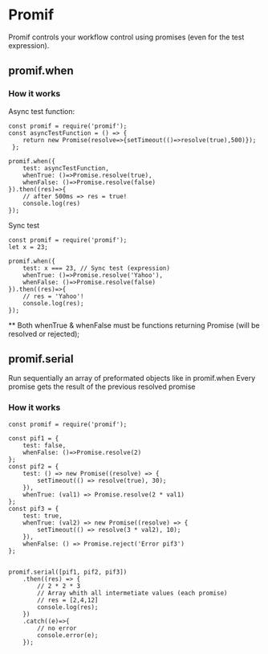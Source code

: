 # Promif

Promif controls your workflow control using promises (even for the test expression).

## promif.when

### How it works

Async test function:

    const promif = require('promif');
    const asyncTestFunction = () => {
        return new Promise(resolve=>{setTimeout(()=>resolve(true),500)});
     };

    promif.when({
        test: asyncTestFunction,
        whenTrue: ()=>Promise.resolve(true),
        whenFalse: ()=>Promise.resolve(false)
    }).then((res)=>{
        // after 500ms => res = true!
        console.log(res)
    });
    
Sync test
    
    const promif = require('promif');
    let x = 23;
    
    promif.when({
        test: x === 23, // Sync test (expression)
        whenTrue: ()=>Promise.resolve('Yahoo'),
        whenFalse: ()=>Promise.resolve(false)
    }).then((res)=>{
        // res = 'Yahoo'!
        console.log(res);
    });

** Both whenTrue & whenFalse must be functions returning Promise (will be resolved or rejected);

## promif.serial

Run sequentially an array of preformated objects like in promif.when
Every promise gets the result of the previous resolved promise

### How it works

        
    const promif = require('promif');
    
    const pif1 = {
        test: false,
        whenFalse: ()=>Promise.resolve(2)
    };
    const pif2 = {
        test: () => new Promise((resolve) => {
            setTimeout(() => resolve(true), 30);
        }),
        whenTrue: (val1) => Promise.resolve(2 * val1)
    };
    const pif3 = {
        test: true,
        whenTrue: (val2) => new Promise((resolve) => {
            setTimeout(() => resolve(3 * val2), 10);
        }),
        whenFalse: () => Promise.reject('Error pif3')
    };
    
    
    promif.serial([pif1, pif2, pif3])
        .then((res) => {
            // 2 * 2 * 3 
            // Array whith all intermetiate values (each promise)
            // res = [2,4,12]
            console.log(res);
        })
        .catch((e)=>{
            // no error
            console.error(e);
        });

 
 










